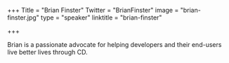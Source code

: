 +++
Title = "Brian Finster"
Twitter = "BrianFinster"
image = "brian-finster.jpg"
type = "speaker"
linktitle = "brian-finster"

+++

Brian is a passionate advocate for helping developers and their end-users live better lives through CD.